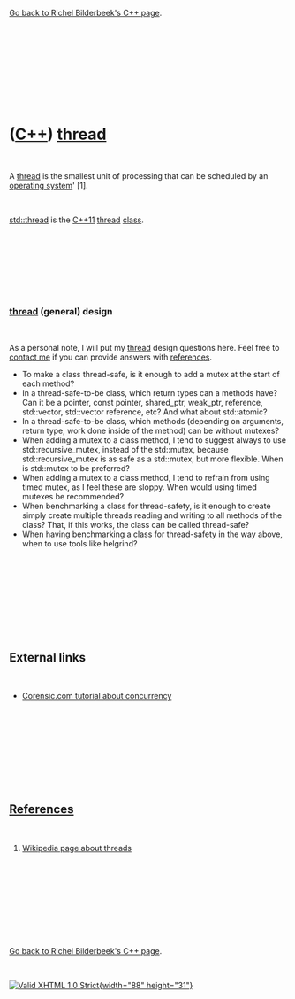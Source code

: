 

[Go back to Richel Bilderbeek's C++ page](Cpp.htm).

 

 

 

 

 

([C++](Cpp.htm)) [thread](CppThread.htm)
========================================

 

A [thread](CppThread.htm) is the smallest unit of processing that can be
scheduled by an [operating system](CppOs.htm)' \[1\].

 

[std::thread](CppThread.htm) is the [C++11](Cpp11.htm)
[thread](CppThread.htm) [class](CppClass.htm).

 

 

 

 

### [thread](CppThread.htm) (general) design

 

As a personal note, I will put my [thread](CppThread.htm) design
questions here. Feel free to [contact me](Contact.htm) if you can
provide answers with [references](CppReferences.htm).

-   To make a class thread-safe, is it enough to add a mutex at the
    start of each method?
-   In a thread-safe-to-be class, which return types can a methods have?
    Can it be a pointer, const pointer, shared\_ptr, weak\_ptr,
    reference, std::vector, std::vector reference, etc? And what about
    std::atomic?
-   In a thread-safe-to-be class, which methods (depending on arguments,
    return type, work done inside of the method) can be without mutexes?
-   When adding a mutex to a class method, I tend to suggest always to
    use std::recursive\_mutex, instead of the std::mutex, because
    std::recursive\_mutex is as safe as a std::mutex, but more flexible.
    When is std::mutex to be preferred?
-   When adding a mutex to a class method, I tend to refrain from using
    timed mutex, as I feel these are sloppy. When would using timed
    mutexes be recommended?
-   When benchmarking a class for thread-safety, is it enough to create
    simply create multiple threads reading and writing to all methods of
    the class? That, if this works, the class can be called thread-safe?
-   When having benchmarking a class for thread-safety in the way above,
    when to use tools like helgrind?

 

 

 

 

 

External links
--------------

 

-   [Corensic.com tutorial about
    concurrency](http://www.corensic.com/Learn/Resources/ConcurrencyTutorialPartOne.aspx)

 

 

 

 

 

[References](CppReferences.htm)
-------------------------------

 

1.  [Wikipedia page about
    threads](http://en.wikipedia.org/wiki/Thread_(computer_science))

 

 

 

 

 

[Go back to Richel Bilderbeek's C++ page](Cpp.htm).



 

[![Valid XHTML 1.0 Strict](valid-xhtml10.png){width="88"
height="31"}](http://validator.w3.org/check?uri=referer)
